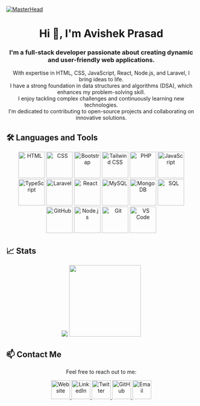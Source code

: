 [![MasterHead](https://i.pinimg.com/originals/2f/f4/28/2ff428006f3ade5f10beac69372062ab.gif)](https://www.apavishek.xyz)
<h1 align="center">Hi 👋, I'm Avishek Prasad</h1>

<h3 align="center">I'm a full-stack developer passionate about creating dynamic and user-friendly web applications.</h3>

<p align="center">
  With expertise in HTML, CSS, JavaScript, React, Node.js, and Laravel, I bring ideas to life.<br>
  I have a strong foundation in data structures and algorithms (DSA), which enhances my problem-solving skill.<br>
  I enjoy tackling complex challenges and continuously learning new technologies.<br>
  I'm dedicated to contributing to open-source projects and collaborating on innovative solutions.
</p>




## 🛠 Languages and Tools

<p align="center">
  <img src="https://www.apavishek.xyz/img/skills/html.png" alt="HTML" width="70" height="70">
  <img src="https://www.apavishek.xyz/img/skills/css.png" alt="CSS" width="70" height="70">
  <img src="https://www.apavishek.xyz/img/skills/bootstrap-framework-logo.png" alt="Bootstrap" width="70" height="70">
  <img src="https://www.apavishek.xyz/img/skills/tailwind.png" alt="Tailwind CSS" width="70" height="70">
  <img src="https://www.apavishek.xyz/img/skills/php.png" alt="PHP" width="70" height="70">
  <img src="https://www.apavishek.xyz/img/skills/javascript.png" alt="JavaScript" width="70" height="70">
  <img src="https://www.apavishek.xyz/img/skills/typescript.png" alt="TypeScript" width="70" height="70">
  <img src="https://www.apavishek.xyz/img/skills/laravel-framework-logo.png" alt="Laravel" width="70" height="70">
  <img src="https://www.apavishek.xyz/img/skills/react.png" alt="React" width="70" height="70">
  <img src="https://www.apavishek.xyz/img/skills/mysql.png" alt="MySQL" width="70" height="70">
  <img src="https://www.apavishek.xyz/img/skills/mongo-db.png" alt="MongoDB" width="70" height="70">
  <img src="https://www.apavishek.xyz/img/skills/sql.png" alt="SQL" width="70" height="70">
  <img src="https://www.apavishek.xyz/img/skills/github.png" alt="GitHub" width="70" height="70">
  <img src="https://www.apavishek.xyz/img/skills/nodejs.png" alt="Node.js" width="70" height="70">
  <img src="https://www.apavishek.xyz/img/skills/git.png" alt="Git" width="70" height="70">
  <img src="https://www.apavishek.xyz/img/skills/visual-studio-code.png" alt="VS Code" width="70" height="70">
</p>

## 📈 Stats

<div align="center">
  <img src="https://github-readme-streak-stats.herokuapp.com/?user=avishek999&theme=radical&hide_border=false">
  <img src="https://github-readme-stats.vercel.app/api/top-langs/?username=avishek999&theme=radical&hide_border=false&include_all_commits=false&count_private=false&layout=compact" style="height:190px">
</div>

## 📫 Contact Me

<p align="center">
  Feel free to reach out to me:
</p>
<p align="center">
  <a href="https://www.apavishek.xyz">
    <img src="https://img.icons8.com/3d-fluency/94/000000/domain.png" alt="Website" width="50" height="50">
  </a>
  <a href="https://www.linkedin.com/in/avishek-prasad">
    <img src="https://img.icons8.com/3d-fluency/94/000000/linkedin.png" alt="LinkedIn" width="50" height="50">
  </a>
  <a href="https://twitter.com/avishek_prasad">
    <img src="https://cdn3d.iconscout.com/3d/free/thumb/free-x-10193145-8250224.png" alt="Twitter" width="50" height="50">
  </a>
  <a href="https://github.com/avishek999">
    <img src="https://img.icons8.com/3d-fluency/94/000000/github.png" alt="GitHub" width="50" height="50">
  </a>
  <a href="mailto:avishek999@gmail.com">
    <img src="https://img.icons8.com/3d-fluency/94/000000/gmail.png" alt="Email" width="50" height="50">
  </a>
</p>
